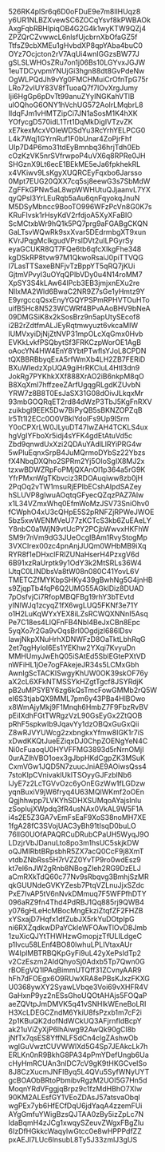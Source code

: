 526RK4plSr6q6D0oFDuE9e7m8llHUqz8
y6UR1NLBZXvewSC6ZOCqYsvf8kPWBAOk
AxgFqbRBHlpiqOB4G2G4k1wyKTW9QZj4
ZPZQrCZvwwcL6nlsfUjcbrnXbOfaGZ5f
TtfsZ9cbXMEu1gHvbdXP8qpYAba4buC0
OYz7Ocjcton2rV7AqUi4wnIGGzsBW77J
gSLSLWHOsZRu7on1j06Bs10LGYvxJGJW
1euTDCyvpmYNUjGi3hgn88dt8GvPdeNw
OgWLPQdJh9vYg0FMCHMuiCrOfnTpG75r
LRo72vIUY83V8fTuoaQ7f7lOvXrgJumy
Iji6HgGp6pDvTt99anuZYyINGKahVTlB
ulOQhoG6ONY1hVchUG572AolrLMqbrL8
IIdqFJm1vHMTZipCi7JN1aSosM1K4hXK
YOfycgD570idL1Trt1DqMkDigIVTzvZK
xE7kexMcxVOIeWDSdYu3RcYrhYELPCG0
L4k7Wqj1GYrnRuf1F0bUnar4ZoPjrFhf
UIp7D4P6mo31tdEyBmnbq36hrjTdh0Eb
cOzKzVK5nrSVfrwpoP4uVX6q8RPRe0JH
SHGznX9Lt6ecE1BEkME5eJa6fpkhekRL
x4VKiwv9LsKgyXUQRCEyFqxbo6Jarsso
0Mpt7EUG20QXX7cq5sj8eewG3s7SbMdW
ZgFFkGPNw5aL8wpWWHUtuQJjaanvL7YX
qyQPsl3YrLEuRqb5aAu6qnFqyokqJnuN
M5DSyMbncc9BooTO996WFzPcVn8G0K7s
KRuFIvsk1rHsyKdV2rfdjoA5XyXFaBIO
ScMCtxbWr9hQ1k5PQ7prg9aFGABgCKQN
GaLTsvWQwRk9sxXvar5DEdrmbgXT9xun
KVrJPqgMcIkgudVPrslDVt2uILPGyrSy
eyaGCUKR8QT7FQe6tb6qfcXIkgFhe348
kgDSkRP8tvw97M1QkwoRsaiJ0piTTVQG
I7LasTTSaxeBNFjvTzBppYT5qRQ7jKUi
GjtmVPvyI3uOYqQPlbVDy0u4N14roMM7
XpSY3S4kLAw64lPcb3EB3jmjxnEXu2re
NllxMA2Wld6BwaC2NR9Z7sGe1yHmtz9Y
E9yrgccqQsxEnyYGQYPSPmRPHVTOuHTo
uifB5Hc8N523WCWRf4BPvAAoBHV9bNeA
09DMGSiK8x2kSosBrz9n5apUtySEcof8
i2B2rZdtfmALJEyRqtmwyuzt6vkcaMIW
lUMVxyiDjNjZtNVP31mpOLcXqGmx0Hvb
EVKkLvkfPSQbytSf3FRKCzpWorOE1AgB
oAocYN4HW4EnY8YbtPTwflsYJoL8CPDN
tQXBBRBbyqExA5rfWmXb4LH2ZB7FERiD
BXuWIedzXpUQA9giHrRKCluL4Htl3dn9
JokRg7PYKhkXXf888XrAO2iB6nkpM8qO
B8XqXml7hffzeeZArfUgqgRLgdKZUvbN
YRW7z8B8T0EsJaSX31G08dOivJLkqxMr
93mbGOQRqET2rd84dWzP3TbJ5KgFnRXV
zuikbgl9EEK5Dw7BiPyQB5sBKNZOPZqB
lr5Tt1I2ECc0O0VBklYdoIFs9Up9lSrm
Y0oCPXrLW0JLyuDT47IwZAH4TCKLS4ux
hgVgIYFboXr5idj4sYFK4gdEtAtuVd5c
Zbd9qnwdUxXzi2QDAuYAdlLlRYiPRG4w
5wPluEqnxSrpB4JuMQrmoDYbSz22Ybzs
fX4NbqDXQho2SPRm2Yj5OIoSgIX8MJ2x
tzxwBDWZRpFoPMjQXAnOI1p364a5rG9K
YfrPMxnWgTKbvciz3RDOAuqiww8zb0jH
2PqOq2vTW1msuRjEPIbECshAlpdSAZey
hSLUVP8gIwuAOqtqGFyecQZqzPAZ7Alw
x1L34VZmxWhq0EfmWoMzJSV73SniOhv0
fCWphO4xU3cQHpE5S2pRNFZjRPWeJWOE
5bz5xwWENMVeU77zKCTcS3kb6ZuEAeLY
Y8nbC0a1WjN9vtUcPY2PCjbWwvxHKFhW
SM9r7nVm9dG3JUeOcgIBAm1RvyStogMp
3VXCIrex00zc4pnAnjJUQm0WHbMB9iXq
RYR8f1eDHxclFRlZUNaHserH4PzxgV6d
6B91xzRaUrptk9y1OdY3k2MtSRLs36W4
lJtqC0LINDbsVa8tW08n080C41YovL6V
TMETCZfMYKbpSHKy439gBwhNg5G4jnHB
s9ZjqpTb4fqP6Q2UMG55AGklDiz8DUAD
7pOsfvjCi7RfopMBQFBg19rhY3bTEvtd
yINlWJq1zcyqZ1fX6wgLUQ5FKNf3e71Y
o1H2LuKqWYxYEX8iLZsRCWQXNNnI5Asq
Pe7C18es4LlQFnFB4Nbl4BeJxCBn8Epc
5yqXo7r2Ga9vOqsBrI0Ogdjzl686lDsv
IawjNkpXNuHrhXDNWFzD8OaTktLbhRqG
2et7qgHylol6Es1YEKhw2YXqi7KvyuDn
MMHUmyJwEhQ05iSAtEd5SblEGtePXtVD
nWFiHL1jOe7ogFAkejeJR34s5LCMxGbh
AwnIgScTACKISwgyKhUW0OK39skOF76y
aX2cL6XFkNTMSSYkHZgtTgcf8JSYRdjK
pB2uMPSYBY6zg6kQsTmcFowGMMb2rQ5W
eI6S3tjabQX9MML7pm6y43PBa4HlBOwo
x8WmAjyMkj9F1Mnqh6HmbZ7F9FbzRvBV
pEiIXdhFGtTWRgzVzL90GsEyGx2ZtQOB
pRhF5spkwIb9JqavYy1dzOBQxGuGxQii
Z8wRJVYUWcg2zxbngkxYfmw8IGK1r7iS
xDwdKKQtJueEZiqxDJ0ChpZOENgYeN4C
Ni0cFuaoqU0HYVFFMG3893d5rNrnOMjI
0urAZlhVBO1oex3gJbpHKdCgpZK3MSuK
CxmVGw1JQD5N7zuucJniAE9AOiwsQss4
7stoKlpCVnivaklUkITSOyyGJFzblNb6
lJyE7z2LcTGVvOzc6yOnEGzWw1fLGDzw
yqnBuxiV9jW6fryq4U63MQlWKmf2oOEn
Qgjhhwpp7LVKYhSDHXSUMqoAYajsInIu
zSoplujXWpdq3fR4usNAx0VkAL9W5F1A
i4s2E5Z3GA7vEmFsEaF9XoS38noMH7XE
1fgA28fC3SVojUAC3yBh91tIsqD0buLO
76llG0UOfAPAQRCuDRubCPaUH5WyqJ9O
LDzjrVbJDanuLto8po3m1hsUC5skjkDW
oQJMIRbtBRpsbhR5ZX7acQ0CcF9j8XmT
vtdbZNbRss5H7rVZZ0YvTP9ro0wdEsz9
kt7el6nJW2gRnb8NBogZIeh2RG9DzELJ
aCmRXkTdQ60c77Nv9sRbqvg3BmhjSzMR
qkGUUNdeGVKYZesb7PtqVZLnuJjxSZdc
PxE7IvAP5tV6nNvkDMmuq7F5WFPfhDTY
096aRZ9fn4Thd4PdRBJ1Qq885rj9QWB4
y076gHLeHcMBocMngEkziZtqfZF2FHZB
xYSxajD7Hqfx1dfZubJX5rkYuDOtpIpG
ni6RXZqdkwDPaYCkleWFOAwTlOvD8Jmb
1zuXicQJYtTHWHzwGmopjzTfULILdgeC
p1Ivcu58LEnf4BO80lwhuLPLIVtaxAUr
W4IplMBTRBQKpGyFi9uL42yXePsldTp2
v2CzEszm2AIdQhyoSj0Adxb5Tp7Qwn0G
rBOEgVQ1lPAqBimmUTQff31ZCvnyAAR9
hFh7dFOEgx6O9RUwXRA8ePBsKJxzFKXG
U0368ywXY2SyawLVbqe3Voi69vXHFR4V
GaHxnP9yz2nESsGhoUQOtAHAjs5FOQaP
aeZQVtpJmDMVK5q41vSNHlkWEneBoLRl
H3XcLDEGCZndM6YkiU8fsPzxb1m7cF2i
2p1KBuQK2dofNdWCkUQ3AFjrnfIdBcpY
ak21uViZyXjP6lhAiwg92AwQk90gCl8b
jNfTx7qsES8YffNLFSdCn4clgZAshwOb
wglGuVwztCUVWWlXd5G4Sp7JEAkcLk7h
ERLKn0nR9BkhG8PA34pPmYDefUngb6Ua
cHyHmRCUAn3nlDC7cV9gK9tHKGCvelSo
8J8CzXucmJNFIByq5L4QVu5SyfWNyUYT
gcBOAObBRtoPbmibvRgzM2UOI5G7Hn5d
MoqnYRdVFggjqBrpz9c1fzMdHBhO7XIw
90KM2ALEsfGY1VEoZDAsJ57atsvaObql
wgPEx7yb6HfECfDqU6jdYaqA4zzemFUi
AYgGmfuYWigBzsQJTAA0zBy5izZpLc7N
ldaBqmH4zJCg1xwqySZeuvZWgxFBgZIu
6IzDfHGkkcWaqylwGtcc0e8wHPPPdfZZ
pxAEJl7LUc6lnsubL8Ty5J33zmlJ3gUS
